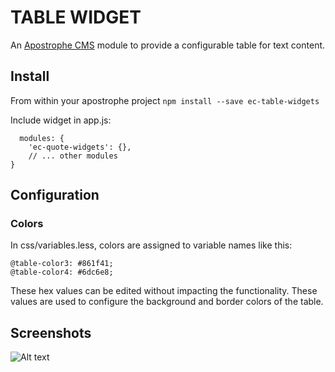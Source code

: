 # TABLE WIDGET
An [Apostrophe CMS](http://apostrophecms.org/) module to provide a configurable table for text content. 



## Install
From within your apostrophe project `npm install --save ec-table-widgets`

Include widget in app.js:

```
  modules: {
    'ec-quote-widgets': {},
    // ... other modules
}
```
## Configuration
### Colors
In css/variables.less, colors are assigned to variable names like this:
```
@table-color3: #861f41;
@table-color4: #6dc6e8;
```
These hex values can be edited without impacting the functionality. These values are used to configure the background and border colors of the table.

## Screenshots
![Alt text](https://i.postimg.cc/wvyN1WzW/Screenshot_from_2018-10-03_14-28-48.png)

